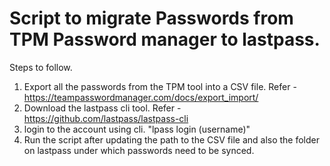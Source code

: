 # Script to migrate Passwords from TPM Password manager to lastpass.

Steps to follow.
1. Export all the passwords from the TPM tool into a CSV file. Refer - https://teampasswordmanager.com/docs/export_import/
2. Download the lastpass cli tool. Refer - https://github.com/lastpass/lastpass-cli
3. login to the account using cli. "lpass login (username)"
4. Run the script after updating the path to the CSV file and also the folder on lastpass under which passwords need to be synced.
